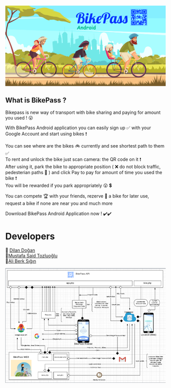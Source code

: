 ![CTA image](bikepassandroid.jpg)

## What is BikePass ?

Bikepass is new way of transport with bike sharing and paying for amount you used ! :open_mouth: <br>

With BikePass Android application you can easily sign up :white_check_mark: with your Google Account and start using bikes :heavy_exclamation_mark: <br>

You can see where are the bikes :bike: currently and see shortest path to them :white_check_mark: <br>
To rent and unlock the bike just scan camera: the QR code on it :heavy_exclamation_mark: <br>
After using it, park the bike to appropriate position ( :x: do not block traffic, pedesterian paths :children_crossing: ) and click Pay to pay for amount of time you used the bike :heavy_exclamation_mark: <br>
You will be rewarded if you park appropriately :open_mouth: :heavy_dollar_sign: <br>

You can compete :trophy: with your friends, rezerve :date: a bike for later use, request a bike if none are near you and much more  <br>

Download BikePass Android Application now ! :heavy_check_mark::heavy_check_mark: <br>

 # Developers

:pencil: [Dilan Doğan](https://github.com/dilandogann) <br>
:pencil:[Mustafa Said Tozluoğlu](https://github.com/mustafatozluoglu)  <br>
:pencil:[Ali Berk Sığın](https://github.com/berksigin) <br>
 
![diagram](diagram.PNG)
